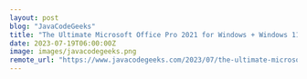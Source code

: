 ```yaml
---
layout: post
blog: "JavaCodeGeeks"
title: "The Ultimate Microsoft Office Pro 2021 for Windows + Windows 11 Pro & Degoo Premium: Lifetime 1TB Backup Plan"
date: 2023-07-19T06:00:00Z
image: images/javacodegeeks.png
remote_url: "https://www.javacodegeeks.com/2023/07/the-ultimate-microsoft-office-pro-2021-for-windows-windows-11-pro-degoo-premium-lifetime-1tb-backup-plan.html"
---
```

